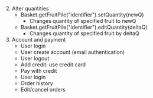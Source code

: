 2. Alter quantities
	- Basket.getFruitPile("identifier").setQuantity(newQ)
		- Changes quantity of specified fruit to newQ
	- Basket.getFruitPile("identifier").editQuantity(deltaQ)
		- Changes quantity of specified fruit by deltaQ
3. Account and payment
	- User login
	- User create account (email authentication)
	- User logout
	- Add credit: use credit card
	- Pay with credit
	- User login
	- Order history
	- Edit/cancel orders


